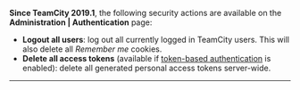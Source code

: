 [//]: # (title: Security Actions)
[//]: # (auxiliary-id: Security Actions)

__Since TeamCity 2019.1__, the following security actions are available on the __Administration | Authentication__ page:
* __Logout all users__: log out all currently logged in TeamCity users. This will also delete all _Remember me_ cookies.
* __Delete all access tokens__  (available if [token-based authentication](configuring-authentication-settings.md#Token-Based+Authentication) is enabled): delete all generated personal access tokens server-wide.

__ __